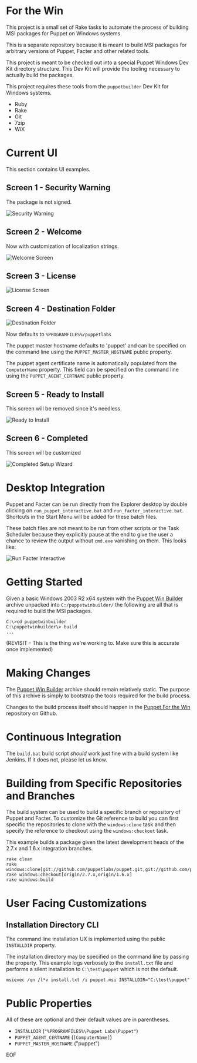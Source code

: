 # For the Win #

This project is a small set of Rake tasks to automate the process of building
MSI packages for Puppet on Windows systems.

This is a separate repository because it is meant to build MSI packages for
arbitrary versions of Puppet, Facter and other related tools.

This project is meant to be checked out into a special Puppet Windows Dev Kit
directory structure.  This Dev Kit will provide the tooling necessary to
actually build the packages.

This project requires these tools from the `puppetbuilder` Dev Kit for Windows
systems.

 * Ruby
 * Rake
 * Git
 * 7zip
 * WiX

# Current UI #

This section contains UI examples.

## Screen 1 - Security Warning ##

The package is not signed.

![Security Warning](http://links.puppetlabs.com/ftw_msi_120210_1a.png)

## Screen 2 - Welcome ##

Now with customization of localization strings.

![Welcome Screen](http://links.puppetlabs.com/ftw_msi_120213_welcome_1.png)

## Screen 3 - License ##

![License Screen](http://links.puppetlabs.com/ftw_msi_120213_license_1.png)

## Screen 4 - Destination Folder ##

![Destination Folder](http://links.puppetlabs.com/ftw_msi_120213_destination_2.png)

Now defaults to `%PROGRAMFILES%/puppetlabs`

The puppet master hostname defaults to 'puppet' and can be specified on the
command line using the `PUPPET_MASTER_HOSTNAME` public property.

The puppet agent certificate name is automatically populated from the
`ComputerName` property.  This field can be specified on the command line using
the `PUPPET_AGENT_CERTNAME` public property.

## Screen 5 - Ready to Install ##

This screen will be removed since it's needless.

![Ready to Install](http://links.puppetlabs.com/ftw_msi_120213_ready_1.png)

## Screen 6 - Completed ##

This screen will be customized

![Completed Setup Wizard](http://links.puppetlabs.com/ftw_msi_120213_completed_1.png)

# Desktop Integration #

Puppet and Facter can be run directly from the Explorer desktop by double
clicking on `run_puppet_interactive.bat` and `run_facter_interactive.bat`.
Shortcuts in the Start Menu will be added for these batch files.

These batch files are not meant to be run from other scripts or the Task
Scheduler because they explicitly pause at the end to give the user a chance to
review the output without `cmd.exe` vanishing on them.  This looks like:

![Run Facter Interactive](http://links.puppetlabs.com/ftw_msi_facter_interactive_1a.png)

# Getting Started #

Given a basic Windows 2003 R2 x64 system with the [Puppet Win
Builder](http://links.puppetlabs.com/puppetwinbuilder) archive unpacked into
`C:/puppetwinbuilder/` the following are all that is required to build the MSI
packages.

    C:\>cd puppetwinbuilder
    C:\puppetwinbuilder\> build
    ...

(REVISIT - This is the thing we're working to.  Make sure this is accurate once
implemented)

# Making Changes #

The [Puppet Win Builder](http://links.puppetlabs.com/puppetwinbuilder) archive
should remain relatively static.  The purpose of this archive is simply to
bootstrap the tools required for the build process.

Changes to the build process itself should happen in the [Puppet For the
Win](https://github.com/puppetlabs/puppet_for_the_win) repository on Github.

# Continuous Integration #

The `build.bat` build script _should_ work just fine with a build system like
Jenkins.  If it does not, please let us know.

# Building from Specific Repositories and Branches #

The build system can be used to build a specific branch or repository of Puppet
and Facter.  To customize the Git reference to build you can first specific the
repositories to clone with the `windows:clone` task and then specify the
reference to checkout using the `windows:checkout` task.

This example builds a package given the latest development heads of the 2.7.x
and 1.6.x integration branches.

    rake clean
    rake windows:clone[git://github.com/puppetlabs/puppet.git,git://github.com/puppetlabs/facter.git]
    rake windows:checkout[origin/2.7.x,origin/1.6.x]
    rake windows:build

# User Facing Customizations #

## Installation Directory CLI ##

The command line installation UX is implemented using the public `INSTALLDIR`
property.

The installation directory may be specified on the command line by passing the
property.  This example logs verbosely to the `install.txt` file and performs a
silent installation to `C:\test\puppet` which is not the default.

    msiexec /qn /l*v install.txt /i puppet.msi INSTALLDIR="C:\test\puppet"

# Public Properties #

All of these are optional and their default values are in parentheses.

 * `INSTALLDIR` (`"%PROGRAMFILES%\Puppet Labs\Puppet"`)
 * `PUPPET_AGENT_CERTNAME` (`[ComputerName]`)
 * `PUPPET_MASTER_HOSTNAME` ("puppet")

EOF
